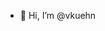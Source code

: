 - 👋 Hi, I’m @vkuehn

<!---
vkuehn/vkuehn is a ✨ special ✨ repository because its `README.md` (this file) appears on your GitHub profile.
You can click the Preview link to take a look at your changes.
--->
